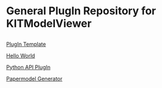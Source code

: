 # General PlugIn Repository for KITModelViewer

## 


[PlugIn Template](https://github.com/KIT-IAI/SDM_Plugin_Template)

[Hello World](https://github.com/KIT-IAI/SDM_Plugin_HelloWorld)

[Python API PlugIn](https://github.com/KIT-IAI/SDM_Plugin_Python)

[Papermodel Generator](https://github.com/KIT-IAI/SDM_Plugin_Papermodel)